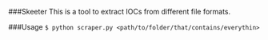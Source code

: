 ###Skeeter
This is a tool to extract IOCs from different file formats.

###Usage
`$ python scraper.py <path/to/folder/that/contains/everythin>`

